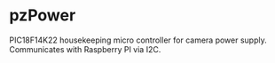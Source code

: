 # pzPower
PIC18F14K22 housekeeping micro controller for camera power supply. Communicates with Raspberry PI via I2C.
